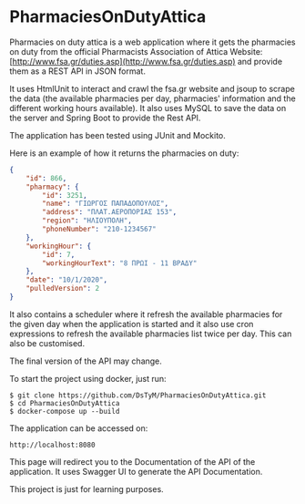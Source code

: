 # PharmaciesOnDutyAttica
Pharmacies on duty attica is a web application where it gets the pharmacies on duty from the official 
Pharmacists Association of Attica Website: [http://www.fsa.gr/duties.asp](http://www.fsa.gr/duties.asp)
and provide them as a REST API in JSON format.

It uses HtmlUnit to interact and crawl the fsa.gr website and jsoup to scrape the data 
(the available pharmacies per day, pharmacies' information and the different working hours available).
It also uses MySQL to save the data on the server and Spring Boot to provide the Rest API.

The application has been tested using JUnit and Mockito.

Here is an example of how it returns the pharmacies on duty:
```json
{
    "id": 866,
    "pharmacy": {
        "id": 3251,
        "name": "ΓΙΩΡΓΟΣ ΠΑΠΑΔΟΠΟΥΛΟΣ",
        "address": "ΠΛΑΤ.ΑΕΡΟΠΟΡΙΑΣ 153",
        "region": "ΗΛΙΟΥΠΟΛΗ",
        "phoneNumber": "210-1234567"
    },
    "workingHour": {
        "id": 7,
        "workingHourText": "8 ΠΡΩΙ - 11 ΒΡΑΔΥ"
    },
    "date": "10/1/2020",
    "pulledVersion": 2
}
```

It also contains a scheduler where it refresh the available pharmacies for the given day 
when the application is started and it also use cron expressions to refresh the available pharmacies 
list twice per day. This can also be customised.

The final version of the API may change.

To start the project using docker, just run:
```
$ git clone https://github.com/DsTyM/PharmaciesOnDutyAttica.git
$ cd PharmaciesOnDutyAttica
$ docker-compose up --build
```
The application can be accessed on:
```
http://localhost:8080
```
This page will redirect you to the Documentation of the API of the application. 
It uses Swagger UI to generate the API Documentation.

This project is just for learning purposes.
